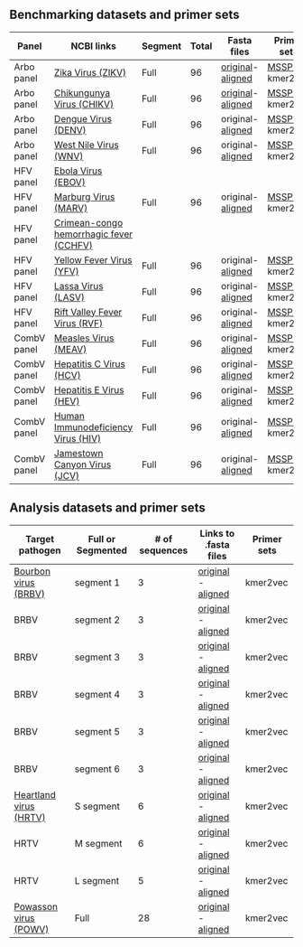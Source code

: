 ## Benchmarking datasets and primer sets 

| Panel | NCBI links | Segment | Total  | Fasta files | Primer sets   |  
| ------| -------- | ----------------- | --------------- | -------------------- | ------------- |
| Arbo panel |  [Zika Virus (ZIKV)](https://www.ncbi.nlm.nih.gov/search/all/?term=zika+virus)                     | Full        | 96              |[original](https://github.com/yyw-informatics/MSSPE_datasets/blob/main/original_sequences/zika_unaligned_dna.fasta)-[aligned](aligned_sequences/zika.fasta) | [MSSPE](primer_sets/zika_msspe_primers.csv)  -  kmer2vec |
| Arbo panel |  [Chikungunya Virus (CHIKV)](https://www.ncbi.nlm.nih.gov/search/all/?term=Chikungunya+virus)      | Full        | 96              |[original](https://github.com/yyw-informatics/MSSPE_datasets/blob/main/original_sequences/CHIKV_479.fasta)-[aligned](aligned_sequences/zika.fasta) | [MSSPE](primer_sets/zika_msspe_primers.csv)  -  kmer2vec |
| Arbo panel |  [Dengue Virus (DENV)](https://www.ncbi.nlm.nih.gov/search/all/?term=dengue+virus)                 | Full        | 96              |original-[aligned](aligned_sequences/zika.fasta) | [MSSPE](primer_sets/zika_msspe_primers.csv)  -  kmer2vec |
| Arbo panel |  [West Nile Virus (WNV)](https://www.ncbi.nlm.nih.gov/search/all/?term=west+nile+virus)            | Full        | 96              |original-[aligned](aligned_sequences/zika.fasta) | [MSSPE](primer_sets/zika_msspe_primers.csv)  -  kmer2vec |
| HFV panel | [Ebola Virus (EBOV)](https://www.ncbi.nlm.nih.gov/search/all/?term=ebola+virus) 
| HFV panel | [Marburg Virus (MARV)](https://www.ncbi.nlm.nih.gov/search/all/?term=west+nile+virus)      | Full        | 96              |original-[aligned](aligned_sequences/zika.fasta) | [MSSPE](primer_sets/zika_msspe_primers.csv)  -  kmer2vec |
| HFV panel | [Crimean-congo hemorrhagic fever (CCHFV)](https://www.ncbi.nlm.nih.gov/labs/gquery/all/?term=Crimean-Congo%20hemorrhagic%20fever%20orthonairovirus) | 
| HFV panel |  [Yellow Fever Virus (YFV)](https://www.ncbi.nlm.nih.gov/labs/gquery/all/?term=Yellow+Fever+Virus)      | Full        | 96              |original-[aligned](aligned_sequences/zika.fasta) | [MSSPE](primer_sets/zika_msspe_primers.csv)  -  kmer2vec |
| HFV panel |  [Lassa Virus (LASV)](https://www.ncbi.nlm.nih.gov/labs/gquery/all/?term=Lassa+Virus)      | Full        | 96              |original-[aligned](aligned_sequences/zika.fasta) | [MSSPE](primer_sets/zika_msspe_primers.csv)  -  kmer2vec |
| HFV panel |  [Rift Valley Fever Virus (RVF)](https://www.ncbi.nlm.nih.gov/labs/gquery/all/?term=Rift+Valley+Fever+Virus)      | Full        | 96              |original-[aligned](aligned_sequences/zika.fasta) | [MSSPE](primer_sets/zika_msspe_primers.csv)  -  kmer2vec |
| CombV panel |  [Measles Virus (MEAV)](https://www.ncbi.nlm.nih.gov/labs/gquery/all/?term=Measles+Virus)      | Full        | 96              |original-[aligned](aligned_sequences/zika.fasta) | [MSSPE](primer_sets/zika_msspe_primers.csv)  -  kmer2vec |
| CombV panel |  [Hepatitis C Virus (HCV)](https://www.ncbi.nlm.nih.gov/labs/gquery/all/?term=Hepatitis+C+Virus)      | Full        | 96              |original-[aligned](aligned_sequences/zika.fasta) | [MSSPE](primer_sets/zika_msspe_primers.csv)  -  kmer2vec |
| CombV panel |  [Hepatitis E Virus (HEV)](https://www.ncbi.nlm.nih.gov/labs/gquery/all/?term=Hepatitis+E+Virus)      | Full        | 96              |original-[aligned](aligned_sequences/zika.fasta) | [MSSPE](primer_sets/zika_msspe_primers.csv)  -  kmer2vec |
| CombV panel |  [Human Immunodeficiency Virus (HIV)](https://www.ncbi.nlm.nih.gov/labs/gquery/all/?term=Human+immunodeficiency+virus+1)      | Full        | 96              |original-[aligned](aligned_sequences/zika.fasta) | [MSSPE](primer_sets/zika_msspe_primers.csv)  -  kmer2vec |
| CombV panel |  [Jamestown Canyon Virus (JCV)](https://www.ncbi.nlm.nih.gov/labs/gquery/all/?term=Jamestown+Canyon+Virus)      | Full        | 96              |original-[aligned](aligned_sequences/zika.fasta) | [MSSPE](primer_sets/zika_msspe_primers.csv)  -  kmer2vec |





## Analysis datasets and primer sets 
| Target pathogen | Full or Segmented | # of sequences | Links to .fasta files | Primer sets   |  
| --------------- | ----------------- | --------------- | -------------------- | ------------- |
| [Bourbon virus (BRBV)](https://en.wikipedia.org/wiki/Bourbon_virus)| segment 1   | 3               | [original](original_sequences/BRBV-SEG1.fasta)  -   [aligned](aligned_sequences/BRBV-SEG1.fasta) | kmer2vec |
| BRBV | segment 2   | 3               | [original](original_sequences/BRBV-SEG2.fasta)  -   [aligned](aligned_sequences/BRBV-SEG2.fasta) | kmer2vec |
| BRBV | segment 3   | 3               | [original](original_sequences/BRBV-SEG3.fasta)  -   [aligned](aligned_sequences/BRBV-SEG3.fasta) | kmer2vec |
| BRBV | segment 4   | 3               | [original](original_sequences/BRBV-SEG4.fasta)  -   [aligned](aligned_sequences/BRBV-SEG4.fasta) | kmer2vec |
| BRBV | segment 5   | 3               | [original](original_sequences/BRBV-SEG5.fasta)  -   [aligned](aligned_sequences/BRBV-SEG5.fasta) | kmer2vec |
| BRBV | segment 6   | 3               | [original](original_sequences/BRBV-SEG6.fasta)  -   [aligned](aligned_sequences/BRBV-SEG6.fasta) | kmer2vec |
| [Heartland virus (HRTV)](https://en.wikipedia.org/wiki/Heartland_bandavirus) | S segment | 6               | [original](original_sequences/HRTV-S_Seg.fasta)  -  [aligned](aligned_sequences/HRTV-S_Seg.fasta)| kmer2vec |
| HRTV | M segment | 6               | [original](original_sequences/HRTV-M_Seg.fasta)  -  [aligned](aligned_sequences/HRTV-M_Seg.fasta)| kmer2vec |
| HRTV | L segment | 5               | [original](original_sequences/HRTV-L_Seg.fasta)  -  [aligned](aligned_sequences/HRTV-L_Seg.fasta)| kmer2vec |
| [Powasson virus (POWV)](https://en.wikipedia.org/wiki/Powassan_virus) | Full            | 28              | [original](original_sequences/POWV-Full.fasta)  -   [aligned](aligned_sequences/POWV-Full.fasta) | kmer2vec |
